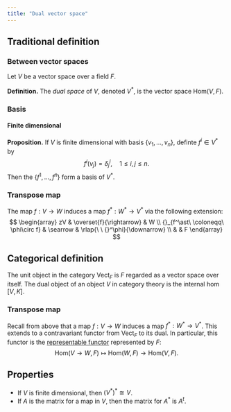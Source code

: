 ```yaml
---
title: "Dual vector space"
---
```


## Traditional definition
### Between vector spaces
Let $V$ be a vector space over a field $F$.

**Definition.** The _dual space_ of $V$, denoted $V^\ast$, is the vector space $\text{Hom}(V,F)$.
### Basis
#### Finite dimensional
**Proposition.** If $V$ is finite dimensional with basis $\{v_1,\dots,v_n\}$, definte $f^i\in V^\ast$ by
$$ f^i(v_j)=\delta_j^i,\quad 1\leq i,j\leq n. $$
Then the $\{f^1,\dots,f^n\}$ form a basis of $V^\ast$.
### Transpose map
The map $f:V\to W$ induces a map $f^\ast:W^\ast\to V^\ast$ via the following extension:
$$
\begin{array}
zV & \overset{f}{\rightarrow} & W \\
{}_{f^\ast\ \coloneqq\ \phi\circ f} & \searrow & \rlap{\ \ {}^\phi}{\downarrow} \\ 
& & F
\end{array}
$$

## Categorical definition
The unit object in the category $\text{Vect}_F$ is $F$ regarded as a vector space over itself. The dual object of an object $V$ in category theory is the internal hom $[V,K]$.
### Transpose map
Recall from above that a map $f:V\to W$ induces a map $f^\ast:W^\ast\to V^\ast$. This extends to a contravariant functor from $\text{Vect}_F$ to its dual. In particular, this functor is the [representable functor](<notes/ntpy/Definitions/Category theory/Representable functor.md>) represented by $F$:
$$
\text{Hom}(V\to W, F) \mapsto \text{Hom}(W,F)\to\text{Hom}(V,F).
$$

## Properties

- If $V$ is finite dimensional, then $(V^\ast)^\ast\cong V$.
- If $A$ is the matrix for a map in $V$, then the matrix for $A^\ast$ is $A^t$.